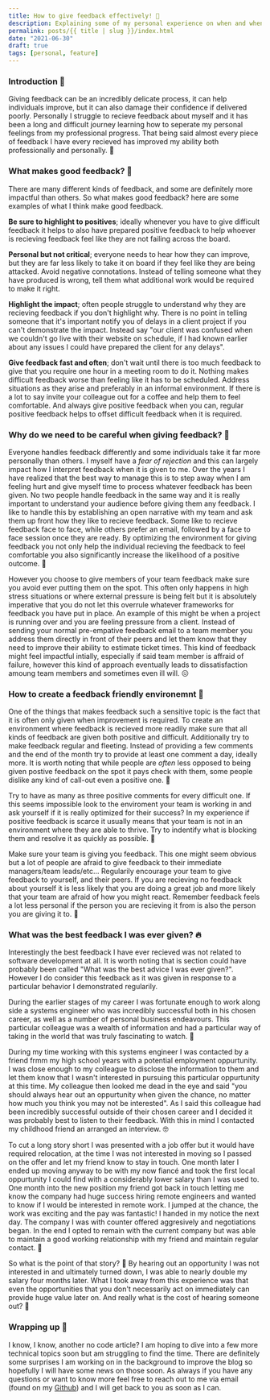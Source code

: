 ```yaml
---
title: How to give feedback effectively! 🚀
description: Explaining some of my personal experience on when and when not to give feedback. 🎓
permalink: posts/{{ title | slug }}/index.html
date: "2021-06-30"
draft: true
tags: [personal, feature]
---
```


### Introduction 🚀

Giving feedback can be an incredibly delicate process, it can help individuals improve, but it can also damage their confidence if delivered poorly. Personally I struggle to recieve feedback about myself and it has been a long and difficult journey learning how to seperate my personal feelings from my professional progress. That being said almost every piece of feedback I have every recieved has improved my ability both professionally and personally. 💙

### What makes good feedback? 🤔

There are many different kinds of feedback, and some are definitely more impactful than others. So what makes good feedback? here are some examples of what I think make good feedback.

**Be sure to highlight to positives**; ideally whenever you have to give difficult feedback it helps to also have prepared positive feedback to help whoever is recieving feedback feel like they are not failing across the board.

**Personal but not critical**; everyone needs to hear how they can improve, but they are far less likely to take it on board if they feel like they are being attacked. Avoid negative connotations. Instead of telling someone what they have produced is wrong, tell them what additional work would be required to make it right.

**Highlight the impact**; often people struggle to understand why they are recieving feedback if you don't highlight why. There is no point in telling someone that it's important notify you of delays in a client project if you can't demonstrate the impact. Instead say "our client was confused when we couldn't go live with their website on schedule, if I had known earlier about any issues I could have prepared the client for any delays".

**Give feedback fast and often**; don't wait until there is too much feedback to give that you require one hour in a meeting room to do it. Nothing makes difficult feedback worse than feeling like it has to be scheduled. Address situations as they arise and preferably in an informal environment. If there is a lot to say invite your colleague out for a coffee and help them to feel comfortable. And always give positive feedback when you can, regular positive feedback helps to offset difficult feedback when it is required.

### Why do we need to be careful when giving feedback? 💊

Everyone handles feedback differently and some individuals take it far more personally than others. I myself have a _fear of rejection_ and this can largely impact how I interpret feedback when it is given to me. Over the years I have realized that the best way to manage this is to step away when I am feeling hurt and give myself time to process whatever feedback has been given. No two people handle feedback in the same way and it is really important to understand your audience before giving them any feedback. I like to handle this by establishing an open narrative with my team and ask them up front how they like to recieve feedback. Some like to recieve feedback face to face, while others prefer an email, followed by a face to face session once they are ready. By optimizing the environment for giving feedback you not only help the individual recieving the feedback to feel comfortable you also significantly increase the likelihood of a positive outcome. 💚

However you choose to give members of your team feedback make sure you avoid ever putting them on the spot. This often only happens in high stress situations or where external pressure is being felt but it is absolutely imperative that you do not let this overrule whatever frameworks for feedback you have put in place. An example of this might be when a project is running over and you are feeling pressure from a client. Instead of sending your normal pre-empative feedback email to a team member you address them directly in front of their peers and let them know that they need to improve their ability to estimate ticket times. This kind of feedback might feel impactful intially, especially if said team member is affraid of failure, however this kind of approach eventually leads to dissatisfaction amoung team members and sometimes even ill will. 😖

### How to create a feedback friendly environemnt 🌴

One of the things that makes feedback such a sensitive topic is the fact that it is often only given when improvement is required. To create an environment where feedback is recieved more readily make sure that all kinds of feedback are given both positive and difficult. Additionally try to make feedback regular and fleeting. Instead of providing a few comments and the end of the month try to provide at least one comment a day, ideally more. It is worth noting that while people are _often_ less opposed to being given postive feedback on the spot it pays check with them, some people dislike any kind of call-out even a positive one. 💪

Try to have as many as three positive comments for every difficult one. If this seems impossible look to the enviroment your team is working in and ask yourself if it is really optimized for their success? In my experience if positive feedback is scarce it usually means that your team is not in an environment where they are able to thrive. Try to indentify what is blocking them and resolve it as quickly as possible. 🌴

Make sure your team is giving you feedback. This one might seem obvious but a lot of people are afraid to give feedback to their immediate managers/team leads/etc... Regularily encourage your team to give feedback to yourself, and their peers. If you are recieving no feedback about yourself it is less likely that you are doing a great job and more likely that your team are afraid of how you might react. Remember feedback feels a lot less personal if the person you are recieving it from is also the person you are giving it to. 🙏

### What was the best feedback I was ever given? 🔥

Interestingly the best feedback I have ever recieved was not related to software development at all. It is worth noting that is section could have probably been called "What was the best advice I was ever given?". However I do consider this feedback as it was given in response to a particular behavior I demonstrated regularily.

During the earlier stages of my career I was fortunate enough to work along side a systems engineer who was incredibly successful both in his chosen career, as well as a number of personal business endeavours. This particular colleague was a wealth of information and had a particular way of taking in the world that was truly fascinating to watch. 🤯

During my time working with this systems engineer I was contacted by a friend frmm my high school years with a potential employment oppurtunity. I was close enough to my colleague to disclose the information to them and let them know that I wasn't interested in pursuing this particular oppurtunity at this time. My colleague then looked me dead in the eye and said "you should always hear out an oppurtunity when given the chance, no matter how much you think you may not be interested". As I said this colleague had been incredibly successful outside of their chosen career and I decided it was probably best to listen to their feedback. With this in mind I contacted my childhood friend an arranged an interview. 🤓

To cut a long story short I was presented with a job offer but it would have required relocation, at the time I was not interested in moving so I passed on the offer and let my friend know to stay in touch. One month later I ended up moving anyway to be with my now fiancé and took the first local oppurtunity I could find with a considerably lower salary than I was used to. One month into the new position my friend got back in touch letting me know the company had huge success hiring remote engineers and wanted to know if I would be interested in remote work. I jumped at the chance, the work was exciting and the pay was fantastic! I handed in my notice the next day. The company I was with counter offered aggresively and negotiations began. In the end I opted to remain with the current company but was able to maintain a good working relationship with my friend and maintain regular contact. 🥳

So what is the point of that story? 🥱 By hearing out an opportunity I was not interested in and ultimately turned down, I was able to nearly double my salary four months later. What I took away from this experience was that even the opportunities that you don't necessarily act on immediately can provide huge value later on. And really what is the cost of hearing someone out? 🤗

### Wrapping up 🎁

I know, I know, another no code article? I am hoping to dive into a few more technical topics soon but am struggling to find the time. There are definitely some surprises I am working on in the background to improve the blog so hopefully I will have some news on those soon. As always if you have any questions or want to know more feel free to reach out to me via email (found on my [Github](https://github.com/chopfitzroy)) and I will get back to you as soon as I can.
